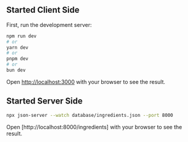## Started Client Side

First, run the development server:

```bash
npm run dev
# or
yarn dev
# or
pnpm dev
# or
bun dev
```

Open [http://localhost:3000](http://localhost:3000) with your browser to see the result.

## Started Server Side

```bash
npx json-server --watch database/ingredients.json --port 8000
```

Open [http://localhost:8000/ingredients] with your browser to see the result.